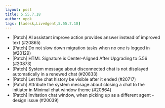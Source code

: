 ```yaml
---
layout: post
title: 5.55.7.18
author: opok
tags: [ladesk,LiveAgent,5.55.7.18]
---
```

- [Patch] AI assistant improve action provides answer instead of improved text (#20865)
- [Patch] Do not slow down migration tasks when no one is logged in (#20129)
- [Patch] HTML Signature is Center-Aligned After Upgrading to 5.56 (#20873)
- [Patch] System message about disconnected chat is not displayed automatically in a renewed chat (#20833)
- [Patch] Let the chat history be visible after it ended (#20717)
- [Patch] Attribute the system message about closing a chat to the initiator in Minimal chat window theme (#20864)
- [Patch] Invitation chat window, when picking up as a different agent - design issue (#20039)
